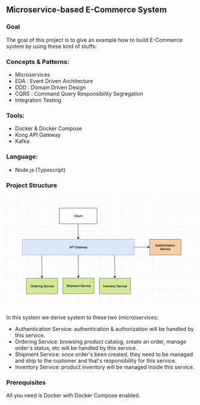 ## Microservice-based E-Commerce System

<!-- ![stability-wip](https://img.shields.io/badge/stability-work_in_progress-lightgrey.svg) -->

### Goal

The goal of this project is to give an example how to build E-Commerce system by using these kind of stuffs:

### Concepts & Patterns:

- Microservices
- EDA : Event Driven Architecture
- DDD : Domain Driven Design
- CQRS : Command Query Responsibility Segregation
- Integration Testing

### Tools:
- Docker & Docker Compose
- Kong API Gateway
- Kafka

### Language:
- Node.js (Typescript)

### Project Structure

<p align="center">
<a href="./docs/images/services diagram.jpg" target="_blank">  
  <img src="./docs/images/services diagram.jpg" width="550">
</a>

In this system we derive system to these two (micro)services:

- Authentication Service: authentication & authorization will be handled by this service.
- Ordering Service: browsing product catalog, create an order, manage order's status, etc will be handled by this service.
- Shipment Service: once order's been created, they need to be managed and ship to the customer and that's responsibility for this service.
- Inventory Service: product inventory will be managed inside this service.

### Prerequisites

All you need is Docker with Docker Compose enabled.

